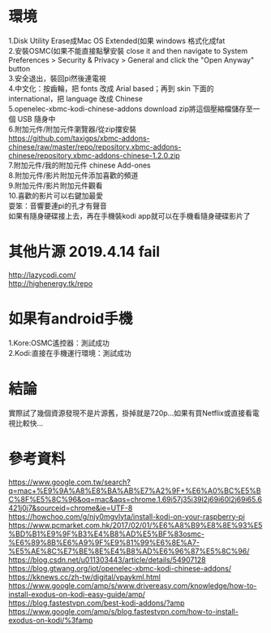 # 環境  
1.Disk Utility Erase成Mac OS Extended(如果 windows 格式化成fat   
2.安裝OSMC(如果不能直接點擊安裝 close it and then navigate to System Preferences > Security & Privacy > General and click the "Open Anyway" button  
3.安全退出，裝回pi然後連電視  
4.中文化：按齒輪，把 fonts 改成 Arial based；再到 skin 下面的 international，把 language 改成 Chinese  
5.openelec-xbmc-kodi-chinese-addons download zip將這個壓縮檔儲存至一個 USB 隨身中  
6.附加元件/附加元件瀏覽器/從zip擋安裝   
https://github.com/taxigps/xbmc-addons-chinese/raw/master/repo/repository.xbmc-addons-chinese/repository.xbmc-addons-chinese-1.2.0.zip    
7.附加元件/我的附加元件 chinese Add-ones  
8.附加元件/影片附加元件添加喜歡的頻道  
9.附加元件/影片附加元件觀看  
10.喜歡的影片可以右鍵加最愛  
耍笨：音響要連pi的孔才有聲音  
如果有隨身硬碟接上去，再在手機裝kodi app就可以在手機看隨身硬碟影片了  

# 其他片源 2019.4.14 fail
http://lazycodi.com/  
http://highenergy.tk/repo


# 如果有android手機
1.Kore:OSMC遙控器：測試成功  
2.Kodi:直接在手機運行環境：測試成功  

# 結論  
實際試了幾個資源發現不是片源舊，掛掉就是720p...如果有買Netflix或直接看電視比較快...  

# 參考資料
https://www.google.com.tw/search?q=mac+%E9%9A%A8%E8%BA%AB%E7%A2%9F+%E6%A0%BC%E5%BC%8F%E5%8C%96&oq=mac&aqs=chrome.1.69i57j35i39l2j69i60l2j69i65.6421j0j7&sourceid=chrome&ie=UTF-8  
https://howchoo.com/g/njy0mgvlyta/install-kodi-on-your-raspberry-pi  
https://www.pcmarket.com.hk/2017/02/01/%E6%A8%B9%E8%8E%93%E5%BD%B1%E9%9F%B3%E4%B8%AD%E5%BF%83osmc-%E6%89%8B%E6%A9%9F%E9%81%99%E6%8E%A7-%E5%AE%8C%E7%BE%8E%E4%B8%AD%E6%96%87%E5%8C%96/  
https://blog.csdn.net/u011303443/article/details/54907128  
https://blog.gtwang.org/iot/openelec-xbmc-kodi-chinese-addons/  
https://kknews.cc/zh-tw/digital/vpaykml.html  
https://www.google.com/amp/s/www.drivereasy.com/knowledge/how-to-install-exodus-on-kodi-easy-guide/amp/  
https://blog.fastestvpn.com/best-kodi-addons/?amp  
https://www.google.com/amp/s/blog.fastestvpn.com/how-to-install-exodus-on-kodi/%3famp  


